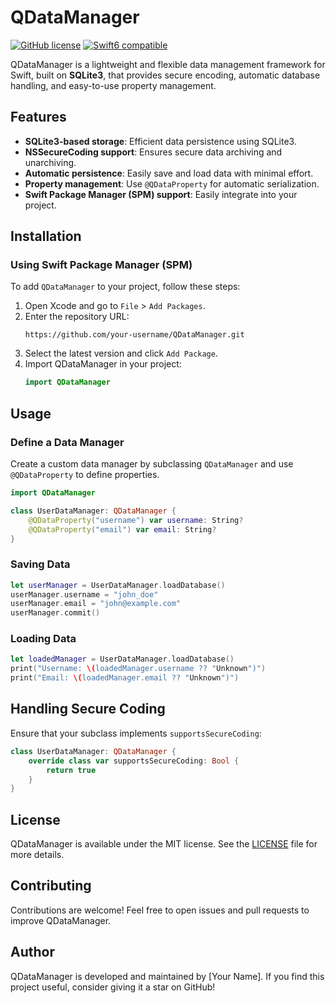# QDataManager

[![GitHub license][LicenseBadge]](https://raw.githubusercontent.com/dhatuna/QDataManager/master/LICENSE) [![Swift6 compatible][Swift6Badge]][Swift6Link]

QDataManager is a lightweight and flexible data management framework for Swift, built on **SQLite3**, that provides secure encoding, automatic database handling, and easy-to-use property management.

## Features

- **SQLite3-based storage**: Efficient data persistence using SQLite3.
- **NSSecureCoding support**: Ensures secure data archiving and unarchiving.
- **Automatic persistence**: Easily save and load data with minimal effort.
- **Property management**: Use `@QDataProperty` for automatic serialization.
- **Swift Package Manager (SPM) support**: Easily integrate into your project.

## Installation

### Using Swift Package Manager (SPM)

To add `QDataManager` to your project, follow these steps:

1. Open Xcode and go to `File` > `Add Packages`.
2. Enter the repository URL:
   ```
   https://github.com/your-username/QDataManager.git
   ```
3. Select the latest version and click `Add Package`.
4. Import QDataManager in your project:
   ```swift
   import QDataManager
   ```

## Usage

### Define a Data Manager

Create a custom data manager by subclassing `QDataManager` and use `@QDataProperty` to define properties.

```swift
import QDataManager

class UserDataManager: QDataManager {
    @QDataProperty("username") var username: String?
    @QDataProperty("email") var email: String?
}
```

### Saving Data

```swift
let userManager = UserDataManager.loadDatabase()
userManager.username = "john_doe"
userManager.email = "john@example.com"
userManager.commit()
```

### Loading Data

```swift
let loadedManager = UserDataManager.loadDatabase()
print("Username: \(loadedManager.username ?? "Unknown")")
print("Email: \(loadedManager.email ?? "Unknown")")
```

## Handling Secure Coding

Ensure that your subclass implements `supportsSecureCoding`:

```swift
class UserDataManager: QDataManager {
    override class var supportsSecureCoding: Bool {
        return true
    }
}
```

## License

QDataManager is available under the MIT license. See the [LICENSE](LICENSE) file for more details.

## Contributing

Contributions are welcome! Feel free to open issues and pull requests to improve QDataManager.

## Author

QDataManager is developed and maintained by [Your Name]. If you find this project useful, consider giving it a star on GitHub!

[Swift]: https://swift.org/
[SQLite3]: https://www.sqlite.org

[GitHubActionBadge]: https://github.com/dhatuna/QDataManager/actions/workflows/ci.yml/badge.svg

[LicenseBadge]: https://img.shields.io/badge/license-MIT-blue.svg

[Swift6Badge]: https://img.shields.io/badge/swift-6-orange.svg?style=flat
[Swift6Link]: https://developer.apple.com/swift/
